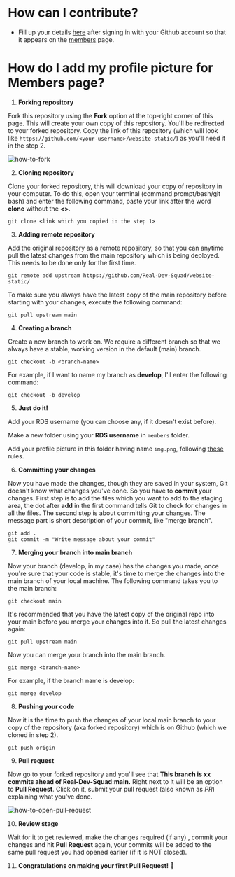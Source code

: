 # How can I contribute?

- Fill up your details [here](https://my.realdevsquad.com/signup) after signing in with your Github account so that it appears on the [members](https://members.realdevsquad.com/) page.

# How do I add my profile picture for Members page?

1. **Forking repository**

Fork this repository using the **Fork** option at the top-right corner of this page. This will create your own copy of this repository. You'll be redirected to your forked repository. Copy the link of this repository (which will look like `https://github.com/<your-username>/website-static/`) as you'll need it in the step 2.

![how-to-fork](https://i.imgur.com/gorhZTM.png)

2. **Cloning repository**

Clone your forked repository, this will download your copy of repository in your computer. To do this, open your terminal (command prompt/bash/git bash) and enter the following command, paste your link after the word **clone** without the **<>**.

```
git clone <link which you copied in the step 1>
```

3. **Adding remote repository**

Add the original repository as a remote repository, so that you can anytime pull the latest changes from the main repository which is being deployed. This needs to be done only for the first time.

```
git remote add upstream https://github.com/Real-Dev-Squad/website-static/
```

To make sure you always have the latest copy of the main repository before starting with your changes, execute the following command:

```
git pull upstream main
```

4. **Creating a branch**

Create a new branch to work on. We require a different branch so that we always have a stable, working version in the default (main) branch.

```
git checkout -b <branch-name>
```

For example, if I want to name my branch as **develop**, I'll enter the following command:

```
git checkout -b develop
```

5. **Just do it!**

Add your RDS username (you can choose any, if it doesn't exist before).

Make a new folder using your **RDS username** in `members` folder.

Add your profile picture in this folder having name `img.png`, following [these](https://github.com/Real-Dev-Squad/website-static#rules-for-profile-picture) rules.


6. **Committing your changes**

Now you have made the changes, though they are saved in your system, Git doesn't know what changes you've done. So you have to **commit** your changes. First step is to add the files which you want to add to the staging area, the dot after **add** in the first command tells Git to check for changes in all the files. The second step is about committing your changes. The message part is short description of your commit, like "merge branch".

```
git add .
git commit -m "Write message about your commit"
```

7. **Merging your branch into main branch**

Now your branch (develop, in my case) has the changes you made, once you're sure that your code is stable, it's time to merge the changes into the main branch of your local machine. The following command takes you to the main branch:

```
git checkout main
```

It's recommended that you have the latest copy of the original repo into your main before you merge your changes into it. So pull the latest changes again:

```
git pull upstream main
```

Now you can merge your branch into the main branch.

```
git merge <branch-name>
```

For example, if the branch name is develop:

```
git merge develop
```

8. **Pushing your code**

Now it is the time to push the changes of your local main branch to your copy of the repository (aka forked repository) which is on Github (which we cloned in step 2).

```
git push origin
```

9. **Pull request**

Now go to your forked repository and you'll see that **This branch is xx commits ahead of Real-Dev-Squad:main.** Right next to it will be an option to **Pull Request**. Click on it, submit your pull request (also known as _PR_) explaining what you've done.

![how-to-open-pull-request](https://i.imgur.com/NMAeWc2.png)

10. **Review stage**

Wait for it to get reviewed, make the changes required (if any) , commit your changes and hit **Pull Request** again, your commits will be added to the same pull request you had opened earlier (if it is NOT closed).

11. **Congratulations on making your first Pull Request! 🎉**
